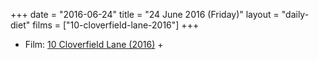 +++
date = "2016-06-24"
title = "24 June 2016 (Friday)"
layout = "daily-diet"
films = ["10-cloverfield-lane-2016"]
+++

<ul>
<li class="entry Film">Film: <a href="/films/10-cloverfield-lane-2016">10 Cloverfield Lane (2016)</a> +</li>
</ul>
